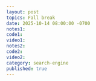 ```yaml
---
layout: post
topics: Fall break
date: 2025-10-14 08:00:00 -0700
notes1: 
code1: 
video1: 
notes2: 
code2: 
video2: 
category: search-engine
published: true
---
```


